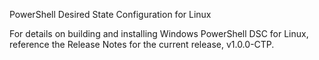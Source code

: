 PowerShell Desired State Configuration for Linux


For details on building and installing Windows PowerShell DSC for Linux, reference the Release Notes for the current release, v1.0.0-CTP.
